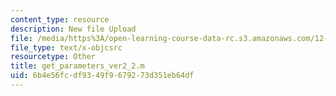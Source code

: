 ```yaml
---
content_type: resource
description: New file Upload
file: /media/https%3A/open-learning-course-data-rc.s3.amazonaws.com/12-811-tropical-meteorology-spring-2011/6b4e56fcdf9349f9679273d351eb64df_get_parameters_ver2_2.m
file_type: text/x-objcsrc
resourcetype: Other
title: get_parameters_ver2_2.m
uid: 6b4e56fc-df93-49f9-6792-73d351eb64df
---
```

